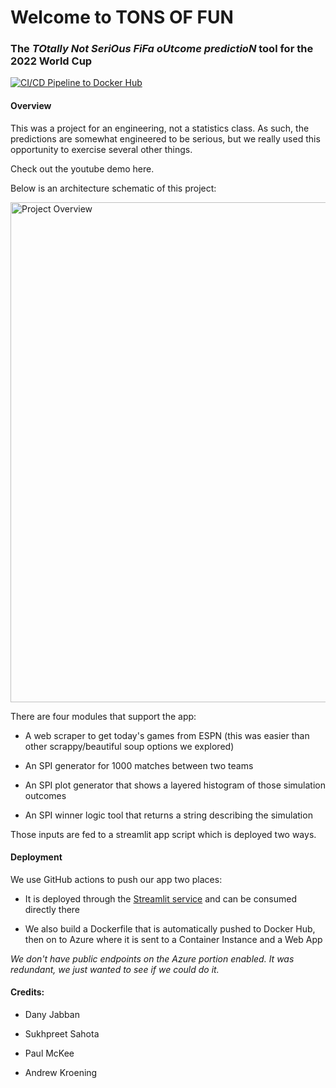 # Welcome to TONS OF FUN

### The *TOtally Not SeriOus FiFa oUtcome predictioN* tool for the 2022 World Cup

[![CI/CD Pipeline to Docker Hub](https://github.com/andrewkroening/tons-of-fun/actions/workflows/docker_push.yml/badge.svg)](https://github.com/andrewkroening/tons-of-fun/actions/workflows/docker_push.yml)

#### Overview

This was a project for an engineering, not a statistics class. As such, the predictions are somewhat engineered to be serious, but we really used this opportunity to exercise several other things. 

Check out the youtube demo here.

Below is an architecture schematic of this project:

<img src="https://github.com/andrewkroening/tons-of-fun/blob/619d467cbac8841a057a47f90ce5362fc47b3e70/project_sketch.png" alt="Project Overview" width="800"/>

There are four modules that support the app:

* A web scraper to get today's games from ESPN (this was easier than other scrappy/beautiful soup options we explored)

* An SPI generator for 1000 matches between two teams

* An SPI plot generator that shows a layered histogram of those simulation outcomes

* An SPI winner logic tool that returns a string describing the simulation

Those inputs are fed to a streamlit app script which is deployed two ways.

#### Deployment

We use GitHub actions to push our app two places:

* It is deployed through the [Streamlit service](https://tons-of-fun.streamlit.app) and can be consumed directly there

* We also build a Dockerfile that is automatically pushed to Docker Hub, then on to Azure where it is sent to a Container Instance and a Web App

*We don't have public endpoints on the Azure portion enabled. It was redundant, we just wanted to see if we could do it.*

#### Credits:

* Dany Jabban

* Sukhpreet Sahota

* Paul McKee

* Andrew Kroening
